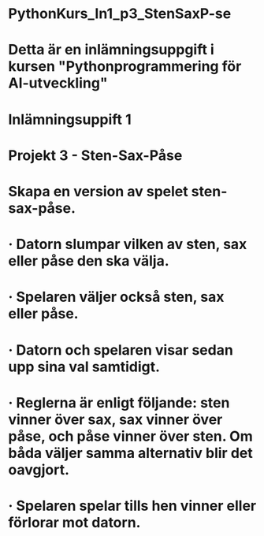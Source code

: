 ﻿# PythonKurs_In1_p3_StenSaxP-se
#
# Detta är en inlämningsuppgift i kursen "Pythonprogrammering för AI-utveckling"
#    Inlämningsuppift 1
#    Projekt 3  -  Sten-Sax-Påse
#
# Skapa en version av spelet sten-sax-påse.
# · Datorn slumpar vilken av sten, sax eller påse den ska välja.
# · Spelaren väljer också sten, sax eller påse.
# · Datorn och spelaren visar sedan upp sina val samtidigt.
# · Reglerna är enligt följande: sten vinner över sax, sax vinner över påse, och påse vinner över sten. Om båda väljer samma alternativ blir det oavgjort.
# · Spelaren spelar tills hen vinner eller förlorar mot datorn.
#

